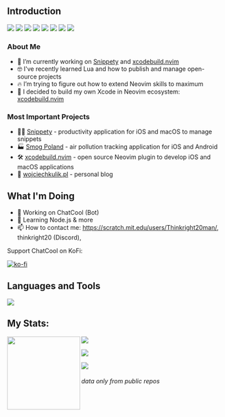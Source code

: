 ## Introduction

<a href="https://www.apple.com/macos/sonoma/"><img src="https://img.shields.io/badge/-macOS-05122A?style=for-the-badge&color=282a36&logo=apple&logoColor=ffffff" /></a>
<a href="https://arc.net"><img src="https://img.shields.io/badge/-arc-05122A?style=for-the-badge&color=282a36&logo=arc&logoColor=FF6378" /></a>
<a href="https://neovim.io"><img src="https://img.shields.io/badge/-NeoVim-05122A?style=for-the-badge&color=282a36&logo=neovim&logoColor=4b9e4b" /></a>
<a href="https://github.com/tmux/tmux"><img src="https://img.shields.io/badge/-tmux-05122A?style=for-the-badge&color=282a36&logo=tmux&logoColor=1BB91F" /></a>
<a href="https://iterm2.com"><img src="https://img.shields.io/badge/-iTerm2-05122A?style=for-the-badge&color=282a36&logo=iTerm2&logoColor=4b9e4b" /></a>
<a href="https://www.swift.org"><img src="https://img.shields.io/badge/-Swift-0512AB?style=for-the-badge&color=282a36&logo=Swift&logoColor=F05138" /></a>
<a href="https://www.youtube.com/watch?v=jUuqBZwwkQw"><img src="https://img.shields.io/badge/-Lua-05122A?style=for-the-badge&color=282a36&logo=lua&logoColor=0062cc" /></a>
<a href="https://dotnet.microsoft.com"><img src="https://img.shields.io/badge/-.NET-05122A?style=for-the-badge&color=282a36&logo=.NET&logoColor=0067C5" /></a>

### About Me

- 🔭 I’m currently working on [Snippety] and [xcodebuild.nvim]
- 🤓 I've recently learned Lua and how to publish and manage open-source projects
- 🔥 I’m trying to figure out how to extend Neovim skills to maximum
- 🚀 I decided to build my own Xcode in Neovim ecosystem: [xcodebuild.nvim]

### Most Important Projects
- 👨‍💻 [Snippety] - productivity application for iOS and macOS to manage snippets
- 🏭 [Smog Poland] - air pollution tracking application for iOS and Android
- 🛠️ [xcodebuild.nvim] - open source Neovim plugin to develop iOS and macOS applications
- 📖 [wojciechkulik.pl] - personal blog

## What I'm Doing

- 🔭 Working on ChatCool (Bot)
- 🌱 Learning Node.js & more
- 📫 How to contact me: https://scratch.mit.edu/users/Thinkright20man/, thinkright20 (Discord), 

Support ChatCool on KoFi:

[![ko-fi](https://ko-fi.com/img/githubbutton_sm.svg)](https://ko-fi.com/A0A7JKG27)

## Languages and Tools

<p align="left"> <a href="https://github.com/DevCelestino"><img src="https://skillicons.dev/icons?i=react,tailwind,html,css,nodejs,express,js,ts,cs,cypress,gherkin,selenium,visualstudio,vscode,github,git,azure"> </a> </p>

## My Stats:

<a href="#"><img height="170" align="left" src="https://github-readme-stats.vercel.app/api?username=devcelestino&show_icons=true&bg_color=282a36&border_color=282a36&title_color=f5e0dc&text_color=d9e0ee&icon_color=c9cbff" /></a>

<a href="#"><img src="https://github-readme-stats.vercel.app/api/top-langs/?username=devcelestino&layout=compact&show_icons=true&bg_color=282a36&border_color=282a36&title_color=f5e0dc&text_color=ffffff&icon_color=c9cbff&langs_count=6" /></a>

<a href="#"><img src="http://github-profile-summary-cards.vercel.app/api/cards/profile-details?username=devcelestino&theme=dracula" /></a>

<a href="#"><img src="http://github-profile-summary-cards.vercel.app/api/cards/productive-time?username=devcelestino&theme=dracula&utcOffset=1" /></a>

###### *data only from public repos*

[snippety]: https://snippety.app
[Smog Poland]: https://smog-polska.pl
[wojciechkulik.pl]: https://wojciechkulik.pl
[xcodebuild.nvim]: https://github.com/wojciech-kulik/xcodebuild.nvim
